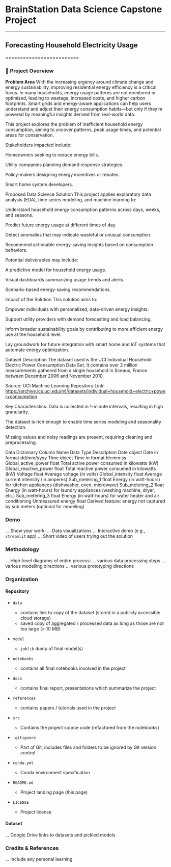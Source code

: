 # BrainStation Data Science Capstone Project
------------------------------------------------------------------------------

## Forecasting Household Electricity Usage
=========================

### 🧠 Project Overview
**Problem Area**
With the increasing urgency around climate change and energy sustainability, improving residential energy efficiency is a critical focus. In many households, energy usage patterns are not monitored or optimized, leading to wastage, increased costs, and higher carbon footprints. Smart grids and energy-aware applications can help users understand and adjust their energy consumption habits—but only if they’re powered by meaningful insights derived from real-world data.

This project explores the problem of inefficient household energy consumption, aiming to uncover patterns, peak usage times, and potential areas for conservation.

Stakeholders impacted include:

Homeowners seeking to reduce energy bills.

Utility companies planning demand response strategies.

Policy-makers designing energy incentives or rebates.

Smart home system developers.

Proposed Data Science Solution
This project applies exploratory data analysis (EDA), time series modeling, and machine learning to:

Understand household energy consumption patterns across days, weeks, and seasons.

Predict future energy usage at different times of day.

Detect anomalies that may indicate wasteful or unusual consumption.

Recommend actionable energy-saving insights based on consumption behaviors.

Potential deliverables may include:

A predictive model for household energy usage.

Visual dashboards summarizing usage trends and alerts.

Scenario-based energy-saving recommendations.

Impact of the Solution
This solution aims to:

Empower individuals with personalized, data-driven energy insights.

Support utility providers with demand forecasting and load balancing.

Inform broader sustainability goals by contributing to more efficient energy use at the household level.

Lay groundwork for future integration with smart home and IoT systems that automate energy optimization.

Dataset Description
The dataset used is the UCI Individual Household Electric Power Consumption Data Set. It contains over 2 million measurements gathered from a single household in Sceaux, France between December 2006 and November 2010.

Source: UCI Machine Learning Repository
Link: https://archive.ics.uci.edu/ml/datasets/individual+household+electric+power+consumption

Key Characteristics:
Data is collected in 1-minute intervals, resulting in high granularity.

The dataset is rich enough to enable time series modeling and seasonality detection.

Missing values and noisy readings are present, requiring cleaning and preprocessing.

Data Dictionary
Column Name	Data Type	Description
Date	object	Date in format dd/mm/yyyy
Time	object	Time in format hh:mm:ss
Global_active_power	float	Total active power consumed in kilowatts (kW)
Global_reactive_power	float	Total reactive power consumed in kilowatts (kW)
Voltage	float	Average voltage (in volts)
Global_intensity	float	Average current intensity (in amperes)
Sub_metering_1	float	Energy (in watt-hours) for kitchen appliances (dishwasher, oven, microwave)
Sub_metering_2	float	Energy (in watt-hours) for laundry appliances (washing machine, dryer, etc.)
Sub_metering_3	float	Energy (in watt-hours) for water heater and air conditioning
Unmeasured energy	float	Derived feature: energy not captured by sub meters (optional for modeling)



### Demo

... Show your work:
...     Data visualizations
...     Interactive demo (e.g., `streamlit` app)
...     Short video of users trying out the solution


### Methodology

... High-level diagrams of entire process:
...     various data processing steps
...     various modelling directions
...     various prototyping directions


### Organization

#### Repository 

* `data` 
    - contains link to copy of the dataset (stored in a publicly accessible cloud storage)
    - saved copy of aggregated / processed data as long as those are not too large (> 10 MB)

* `model`
    - `joblib` dump of final model(s)

* `notebooks`
    - contains all final notebooks involved in the project

* `docs`
    - contains final report, presentations which summarize the project

* `references`
    - contains papers / tutorials used in the project

* `src`
    - Contains the project source code (refactored from the notebooks)

* `.gitignore`
    - Part of Git, includes files and folders to be ignored by Git version control

* `conda.yml`
    - Conda environment specification

* `README.md`
    - Project landing page (this page)

* `LICENSE`
    - Project license

#### Dataset

... Google Drive links to datasets and pickled models

### Credits & References

... Include any personal learning
